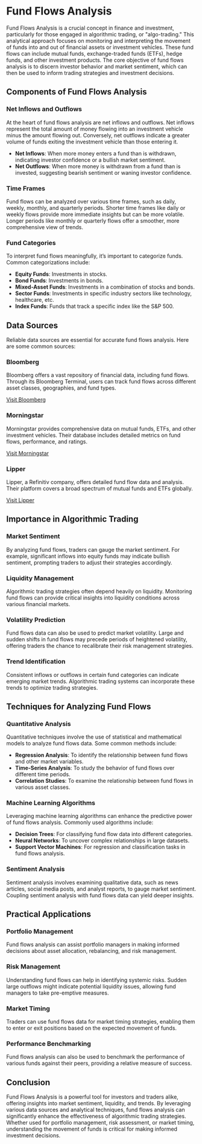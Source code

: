 # Fund Flows Analysis

Fund Flows Analysis is a crucial concept in finance and investment, particularly for those engaged in algorithmic trading, or "algo-trading." This analytical approach focuses on monitoring and interpreting the movement of funds into and out of financial assets or investment vehicles. These fund flows can include mutual funds, exchange-traded funds (ETFs), hedge funds, and other investment products. The core objective of fund flows analysis is to discern investor behavior and market sentiment, which can then be used to inform trading strategies and investment decisions.

## Components of Fund Flows Analysis

### Net Inflows and Outflows

At the heart of fund flows analysis are net inflows and outflows. Net inflows represent the total amount of money flowing into an investment vehicle minus the amount flowing out. Conversely, net outflows indicate a greater volume of funds exiting the investment vehicle than those entering it.

- **Net Inflows**: When more money enters a fund than is withdrawn, indicating investor confidence or a bullish market sentiment.
- **Net Outflows**: When more money is withdrawn from a fund than is invested, suggesting bearish sentiment or waning investor confidence.

### Time Frames

Fund flows can be analyzed over various time frames, such as daily, weekly, monthly, and quarterly periods. Shorter time frames like daily or weekly flows provide more immediate insights but can be more volatile. Longer periods like monthly or quarterly flows offer a smoother, more comprehensive view of trends.

### Fund Categories

To interpret fund flows meaningfully, it’s important to categorize funds. Common categorizations include:

- **Equity Funds**: Investments in stocks.
- **Bond Funds**: Investments in bonds.
- **Mixed-Asset Funds**: Investments in a combination of stocks and bonds.
- **Sector Funds**: Investments in specific industry sectors like technology, healthcare, etc.
- **Index Funds**: Funds that track a specific index like the S&P 500.

## Data Sources

Reliable data sources are essential for accurate fund flows analysis. Here are some common sources:

### Bloomberg

Bloomberg offers a vast repository of financial data, including fund flows. Through its Bloomberg Terminal, users can track fund flows across different asset classes, geographies, and fund types.

[Visit Bloomberg](https://www.bloomberg.com)

### Morningstar

Morningstar provides comprehensive data on mutual funds, ETFs, and other investment vehicles. Their database includes detailed metrics on fund flows, performance, and ratings.

[Visit Morningstar](https://www.morningstar.com)

### Lipper

Lipper, a Refinitiv company, offers detailed fund flow data and analysis. Their platform covers a broad spectrum of mutual funds and ETFs globally.

[Visit Lipper](https://www.refinitiv.com)

## Importance in Algorithmic Trading

### Market Sentiment

By analyzing fund flows, traders can gauge the market sentiment. For example, significant inflows into equity funds may indicate bullish sentiment, prompting traders to adjust their strategies accordingly.

### Liquidity Management

Algorithmic trading strategies often depend heavily on liquidity. Monitoring fund flows can provide critical insights into liquidity conditions across various financial markets.

### Volatility Prediction

Fund flows data can also be used to predict market volatility. Large and sudden shifts in fund flows may precede periods of heightened volatility, offering traders the chance to recalibrate their risk management strategies.

### Trend Identification

Consistent inflows or outflows in certain fund categories can indicate emerging market trends. Algorithmic trading systems can incorporate these trends to optimize trading strategies.

## Techniques for Analyzing Fund Flows

### Quantitative Analysis

Quantitative techniques involve the use of statistical and mathematical models to analyze fund flows data. Some common methods include:

- **Regression Analysis**: To identify the relationship between fund flows and other market variables.
- **Time-Series Analysis**: To study the behavior of fund flows over different time periods.
- **Correlation Studies**: To examine the relationship between fund flows in various asset classes.

### Machine Learning Algorithms

Leveraging machine learning algorithms can enhance the predictive power of fund flows analysis. Commonly used algorithms include:

- **Decision Trees**: For classifying fund flow data into different categories.
- **Neural Networks**: To uncover complex relationships in large datasets.
- **Support Vector Machines**: For regression and classification tasks in fund flows analysis.

### Sentiment Analysis

Sentiment analysis involves examining qualitative data, such as news articles, social media posts, and analyst reports, to gauge market sentiment. Coupling sentiment analysis with fund flows data can yield deeper insights.

## Practical Applications

### Portfolio Management

Fund flows analysis can assist portfolio managers in making informed decisions about asset allocation, rebalancing, and risk management.

### Risk Management

Understanding fund flows can help in identifying systemic risks. Sudden large outflows might indicate potential liquidity issues, allowing fund managers to take pre-emptive measures.

### Market Timing

Traders can use fund flows data for market timing strategies, enabling them to enter or exit positions based on the expected movement of funds.

### Performance Benchmarking

Fund flows analysis can also be used to benchmark the performance of various funds against their peers, providing a relative measure of success.

## Conclusion

Fund Flows Analysis is a powerful tool for investors and traders alike, offering insights into market sentiment, liquidity, and trends. By leveraging various data sources and analytical techniques, fund flows analysis can significantly enhance the effectiveness of algorithmic trading strategies. Whether used for portfolio management, risk assessment, or market timing, understanding the movement of funds is critical for making informed investment decisions.
